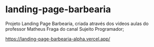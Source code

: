 # landing-page-barbearia
 Projeto Landing Page Barbearia, criada através dos vídeos aulas do professor Matheus Fraga do canal Sujeito Programador;

https://landing-page-barbearia-alpha.vercel.app/
 
